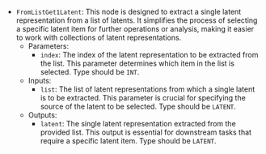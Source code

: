 - `FromListGet1Latent`: This node is designed to extract a single latent representation from a list of latents. It simplifies the process of selecting a specific latent item for further operations or analysis, making it easier to work with collections of latent representations.
    - Parameters:
        - `index`: The index of the latent representation to be extracted from the list. This parameter determines which item in the list is selected. Type should be `INT`.
    - Inputs:
        - `list`: The list of latent representations from which a single latent is to be extracted. This parameter is crucial for specifying the source of the latent to be selected. Type should be `LATENT`.
    - Outputs:
        - `latent`: The single latent representation extracted from the provided list. This output is essential for downstream tasks that require a specific latent item. Type should be `LATENT`.
